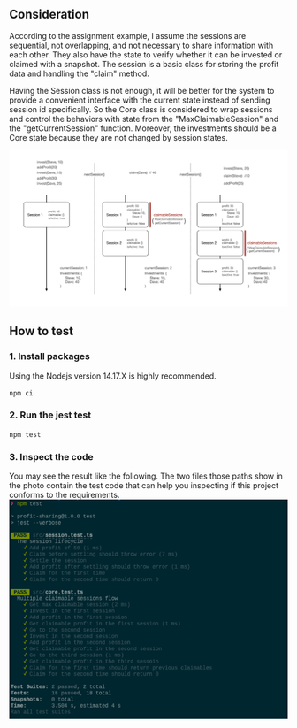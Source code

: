 ## Consideration

According to the assignment example, I assume the sessions are sequential, not overlapping, and not necessary to share information with each other. They also have the state to verify whether it can be invested or claimed with a snapshot. The session is a basic class for storing the profit data and handling the "claim" method.

Having the Session class is not enough, it will be better for the system to provide a convenient interface with the current state instead of sending session id specifically. So the Core class is considered to wrap sessions and control the behaviors with state from the "MaxClaimableSession" and the "getCurrentSession" function. Moreover, the investments should be a Core state because they are not changed by session states.

![alt text](https://github.com/skchang0710/profit-sharing/blob/main/profit-sharing-flow.jpeg)

## How to test

### 1. Install packages
Using the Nodejs version 14.17.X is highly recommended.
```
npm ci
```
### 2. Run the jest test
```
npm test
```

### 3. Inspect the code
You may see the result like the following. The two files those paths show in the photo contain the test code that can help you inspecting if this project conforms to the requirements.
![alt text](https://github.com/skchang0710/profit-sharing/blob/main/test-result.png)
